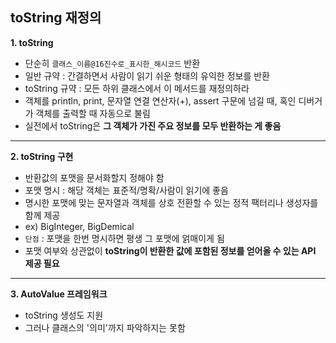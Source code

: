 ## **toString 재정의**

**1. toString**
- 단순히 `클래스_이름@16진수로_표시한_해시코드` 반환
- 일반 규약 : 간결하면서 사람이 읽기 쉬운 형태의 유익한 정보를 반환
- toString 규약 : 모든 하위 클래스에서 이 메서드를 재정의하라
- 객체를 println, print, 문자열 연결 연산자(+), assert 구문에 넘길 때, 혹인 디버거가 객체를 출력할 때 자동으로 불림
- 실전에서 toString은 **그 객체가 가진 주요 정보를 모두 반환하는 게 좋음**
---
**2. toString 구현**
- 반환값의 포맷을 문서화할지 정해야 함
- 포맷 명시 : 해당 객체는 표준적/명확/사람이 읽기에 좋음
- 명시한 포맷에 맞는 문자열과 객체를 상호 전환할 수 있는 정적 팩터리나 생성자를 함께 제공
- ex) BigInteger, BigDemical
- `단점` : 포맷을 한번 명시하면 평생 그 포맷에 얽매이게 됨
- 포맷 여부와 상관없이 **toString이 반환한 값에 포함된 정보를 얻어올 수 있는 API 제공 필요**
---
**3. AutoValue 프레임워크**
- toString 생성도 지원
- 그러나 클래스의 '의미'까지 파악하지는 못함
